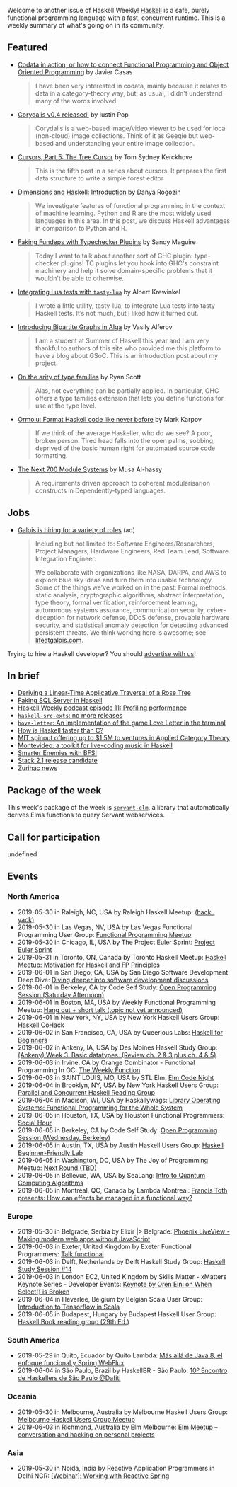 <!-- 2019-05-30 unpublished -->

Welcome to another issue of Haskell Weekly!
[Haskell](https://www.haskell.org) is a safe, purely functional programming language with a fast, concurrent runtime.
This is a weekly summary of what's going on in its community.

## Featured

-   [Codata in action, or how to connect Functional Programming and Object Oriented Programming](https://www.javiercasas.com/articles/codata-in-action) by Javier Casas

    > I have been very interested in codata, mainly because it relates to data in a category-theory way, but, as usual, I didn't understand many of the words involved.

-   [Corydalis v0.4 released!](https://k1024.org/posts/2019/2019-05-26-corydalis-v0.4/) by Iustin Pop

    > Corydalis is a web-based image/video viewer to be used for local (non-cloud) image collections. Think of it as Geeqie but web-based and understanding your entire image collection.

-   [Cursors, Part 5: The Tree Cursor](https://cs-syd.eu/posts/2019-05-28-cursors-tree) by Tom Sydney Kerckhove

    > This is the fifth post in a series about cursors. It prepares the first data structure to write a simple forest editor

-   [Dimensions and Haskell: Introduction](https://serokell.io/blog/dimensions-and-haskell-introduction) by Danya Rogozin

    > We investigate features of functional programming in the context of machine learning. Python and R are the most widely used languages in this area. In this post, we discuss Haskell advantages in comparison to Python and R.

-   [Faking Fundeps with Typechecker Plugins](https://reasonablypolymorphic.com/blog/faking-fundeps/) by Sandy Maguire

    > Today I want to talk about another sort of GHC plugin: type-checker plugins! TC plugins let you hook into GHC's constraint machinery and help it solve domain-specific problems that it wouldn't be able to otherwise.

-   [Integrating Lua tests with `tasty-lua`](https://discourse.haskell.org/t/integrating-lua-tests-with-tasty-lua/703?u=taylorfausak) by Albert Krewinkel

    > I wrote a little utility, tasty-lua, to integrate Lua tests into tasty Haskell tests. It’s not much, but I liked how it turned out.

-   [Introducing Bipartite Graphs in Alga](https://summer.haskell.org/news/2019-05-29-alga-introduction.html) by Vasily Alferov

    > I am a student at Summer of Haskell this year and I am very thankful to authors of this site who provided me this platform to have a blog about GSoC. This is an introduction post about my project.

-   [On the arity of type families](https://ryanglscott.github.io/2019/05/26/on-the-arity-of-type-families/) by Ryan Scott

    > Alas, not everything can be partially applied. In particular, GHC offers a type families extension that lets you define functions for use at the type level.

-   [Ormolu: Format Haskell code like never before](https://www.tweag.io/posts/2019-05-27-ormolu.html) by Mark Karpov

    > If we think of the average Haskeller, who do we see? A poor, broken person. Tired head falls into the open palms, sobbing, deprived of the basic human right for automated source code formatting.

-   [The Next 700 Module Systems](https://alhassy.github.io/next-700-module-systems-proposal/) by Musa Al-hassy

    > A requirements driven approach to coherent modularisarion constructs in Dependently-typed languages.

## Jobs

<!-- keep through July 18 -->
-   [Galois is hiring for a variety of roles](https://galois.com/careers/) (ad)

    > Including but not limited to: Software Engineers/Researchers, Project Managers, Hardware Engineers, Red Team Lead, Software Integration Engineer.
    >
    > We collaborate with organizations like NASA, DARPA, and AWS to explore blue sky ideas and turn them into usable technology. Some of the things we've worked on in the past: Formal methods, static analysis, cryptographic algorithms, abstract interpretation, type theory, formal verification, reinforcement learning, autonomous systems assurance, communication security, cyber-deception for network defense, DDoS defense, provable hardware security, and statistical anomaly detection for detecting advanced persistent threats. We think working here is awesome; see [lifeatgalois.com](https://lifeatgalois.com).

Trying to hire a Haskell developer?
You should [advertise with us](https://haskellweekly.news/advertising.html)!

## In brief

-   [Deriving a Linear-Time Applicative Traversal of a Rose Tree](https://doisinkidney.com/posts/2019-05-28-linear-phases.html)
-   [Faking SQL Server in Haskell](https://www.fpcomplete.com/blog/faking-sql-server-in-haskell)
-   [Haskell Weekly podcast episode 11: Profiling performance](https://haskellweekly.news/podcast/episodes/11.html)
-   [`haskell-src-exts`: no more releases](https://mail.haskell.org/pipermail/haskell-cafe/2019-May/131166.html)
-   [`hove-letter`: An implementation of the game Love Letter in the terminal](https://github.com/dixonary/hove-letter/tree/ac733b5049735a7ab1e295e7a672b84a930e6db0)
-   [How is Haskell faster than C?](https://lispcast.com/how-is-haskell-faster-than-c/)
-   [MIT spinout offering up to $1.5M to ventures in Applied Category Theory](https://np.reddit.com/r/haskell/comments/bs5aiu/mit_spinout_offering_up_to_15m_to_ventures_in/)
-   [Montevideo: a toolkit for live-coding music in Haskell](https://github.com/JeffreyBenjaminBrown/montevideo/tree/b3668f06829eccd0579a7b5167aa55a19149c1fc)
-   [Smarter Enemies with BFS!](https://mmhaskell.com/blog/2019/5/27/smarter-enemies-with-bfs)
-   [Stack 2.1 release candidate](https://mail.haskell.org/pipermail/haskell-cafe/2019-May/131168.html)
-   [Zurihac news](https://joyofhaskell.com/posts/2019-05-29-zurihac.html)

## Package of the week

This week's package of the week is [`servant-elm`](https://hackage.haskell.org/package/servant-elm-0.6.0.1), a library that automatically derives Elms functions to query Servant webservices.

## Call for participation

undefined

## Events

### North America

- 2019-05-30 in Raleigh, NC, USA by Raleigh Haskell Meetup: [(hack . yack)](https://www.meetup.com/Raleigh-Haskell-Meetup/events/nsfsnqyzhbnc/)
- 2019-05-30 in Las Vegas, NV, USA by Las Vegas Functional Programming User Group: [Functional Programming Meetup](https://www.meetup.com/las-vegas-functional-programming/events/jkznkqyzhbnc/)
- 2019-05-30 in Chicago, IL, USA by The Project Euler Sprint: [Project Euler Sprint](https://www.meetup.com/Project-Euler-Sprint/events/ngwzxmyzhbnc/)
- 2019-05-31 in Toronto, ON, Canada by Toronto Haskell Meetup: [Haskell Meetup: Motivation for Haskell and FP Principles](https://www.meetup.com/meetup-group-evRITRtT/events/261724455/)
- 2019-06-01 in San Diego, CA, USA by San Diego Software Development Deep Dive: [Diving deeper into software development discussions ](https://www.meetup.com/San-Diego-Software-Development-Deep-Dive/events/mtzbkqyzjbcb/)
- 2019-06-01 in Berkeley, CA by Code Self Study: [Open Programming Session (Saturday Afternoon)](https://www.meetup.com/codeselfstudy/events/dkwpzpyzjbcb/)
- 2019-06-01 in Boston, MA, USA by Weekly Functional Programming Meetup: [Hang out + short talk (topic not yet announced)](https://www.meetup.com/Weekly-Functional-Programming-Meetup/events/jcgpwqyzjbcb/)
- 2019-06-01 in New York, NY, USA by New York Haskell Users Group: [Haskell CoHack](https://www.meetup.com/NY-Haskell/events/261245898/)
- 2019-06-02 in San Francisco, CA, USA by Queerious Labs: [Haskell for Beginners](https://www.meetup.com/QueeriousLabs/events/skgqzqyzjbdb/)
- 2019-06-02 in Ankeny, IA, USA by Des Moines Haskell Study Group: [(Ankeny) Week 3. Basic datatypes. (Review ch. 2 & 3 plus ch. 4 & 5)](https://www.meetup.com/Des-Moines-Haskell-Study-Group/events/nkqvzqyzjbdb/)
- 2019-06-03 in Irvine, CA by Orange Combinator - Functional Programming In OC: [The Weekly Function](https://www.meetup.com/orange-combinator/events/wnrhbryzjbfb/)
- 2019-06-03 in SAINT LOUIS, MO, USA by STL Elm: [Elm Code Night](https://www.meetup.com/STLElm/events/qhqmsmyzjbfb/)
- 2019-06-04 in Brooklyn, NY, USA by New York Haskell Users Group: [Parallel and Concurrent Haskell Reading Group](https://www.meetup.com/NY-Haskell/events/shmktqyzjbgb/)
- 2019-06-04 in Madison, WI, USA by Haskallywags: [Library Operating Systems: Functional Programming for the Whole System](https://www.meetup.com/Haskallywags/events/260155970/)
- 2019-06-05 in Houston, TX, USA by Houston Functional Programmers: [Social Hour](https://www.meetup.com/Houston-Functional-Programmers/events/bhfpzqyzjbhb/)
- 2019-06-05 in Berkeley, CA by Code Self Study: [Open Programming Session (Wednesday, Berkeley)](https://www.meetup.com/codeselfstudy/events/tzgvnqyzjbhb/)
- 2019-06-05 in Austin, TX, USA by Austin Haskell Users Group: [Haskell Beginner-Friendly Lab](https://www.meetup.com/ATX-Haskell/events/dsldppyzjbhb/)
- 2019-06-05 in Washington, DC, USA by The Joy of Programming Meetup: [Next Round (TBD)](https://www.meetup.com/Joy-of-Programming-DC/events/xpnxbpyzjbhb/)
- 2019-06-05 in Bellevue, WA, USA by SeaLang: [Intro to Quantum Computing Algorithms ](https://www.meetup.com/SeaLang/events/261372713/)
- 2019-06-05 in Montréal, QC, Canada by Lambda Montreal: [Francis Toth presents: How can effects be managed in a functional way?](https://www.meetup.com/lambda-montreal/events/261835730/)

### Europe

- 2019-05-30 in Belgrade, Serbia by Elixir |> Belgrade: [Phoenix LiveView - Making modern web apps without JavaScript](https://www.meetup.com/elixirbelgrade/events/261344984/)
- 2019-06-03 in Exeter, United Kingdom by Exeter Functional Programmers: [Talk functional](https://www.meetup.com/Exeter-Functional-Programmers/events/nxxtmqyzjbfb/)
- 2019-06-03 in Delft, Netherlands by Delft Haskell Study Group: [Haskell Study Session #14](https://www.meetup.com/Delft-Haskell-Study-Group/events/261827101/)
- 2019-06-03 in London EC2, United Kingdom by Skills Matter - xMatters Keynote Series - Developer Events: [Keynote by Oren Eini on When Select() is Broken](https://www.meetup.com/skillsmatter/events/261101277/)
- 2019-06-04 in Heverlee, Belgium by Belgian Scala User Group: [Introduction to Tensorflow in Scala](https://www.meetup.com/BeScala/events/261317225/)
- 2019-06-05 in Budapest, Hungary by Budapest Haskell User Group: [Haskell Book reading group (29th Ed.)](https://www.meetup.com/Bp-HUG/events/261608810/)

### South America

- 2019-05-29 in Quito, Ecuador by Quito Lambda: [Más allá de Java 8, el enfoque funcional y Spring WebFlux](https://www.meetup.com/Quito-Lambda-Meetup/events/mscxlpyzhbdc/)
- 2019-06-04 in São Paulo, Brazil by HaskellBR - São Paulo: [10º Encontro de Haskellers de São Paulo @Dafiti](https://www.meetup.com/haskellbr-sp/events/260852650/)

### Oceania

- 2019-05-30 in Melbourne, Australia by Melbourne Haskell Users Group: [Melbourne Haskell Users Group Meetup](https://www.meetup.com/Melbourne-Haskell-Users-Group/events/qfptslyzhbnc/)
- 2019-06-03 in Richmond, Australia by Elm Melbourne: [Elm Meetup – conversation and hacking on personal projects](https://www.meetup.com/Elm-Melbourne/events/hxlksqyzjbfb/)

### Asia

- 2019-05-30 in Noida, India by Reactive Application Programmers in Delhi NCR: [[Webinar]: Working with Reactive Spring](https://www.meetup.com/Reactive-Application-Programmers-in-Delhi-NCR/events/261666203/)
